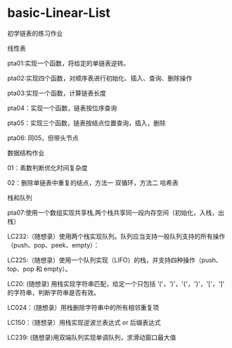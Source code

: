 # basic-Linear-List
初学链表的练习作业

线性表

pta01:实现一个函数，将给定的单链表逆转。

pta02:实现四个函数，对顺序表进行初始化、插入、查询、删除操作

pta03:实现一个函数，计算链表长度

pta04：实现一个函数，链表按位序查询

pta05：实现三个函数，链表按结点位置查询，插入，删除

pta06: 同05，但带头节点

数据结构作业

01：素数判断优化时间复杂度

02：删除单链表中重复的结点，方法一 双循环，方法二 哈希表

栈和队列

pta07:使用一个数组实现共享栈,两个栈共享同一段内存空间（初始化，入栈，出栈）

LC232:（随想录）使用两个栈实现队列。队列应当支持一般队列支持的所有操作（push、pop、peek、empty）：

LC225:（随想录）使用一个队列实现（LIFO）的栈，并支持四种操作（push、top、pop 和 empty）。

LC20: (随想录) 用栈实现字符串匹配，给定一个只包括 '('，')'，'{'，'}'，'['，']' 的字符串，判断字符串是否有效。

LC024：（随想录）用栈删除字符串中的所有相邻重复项

LC150：（随想录）用栈实现逆波兰表达式 or 后缀表达式

LC239: (随想录)用双端队列实现单调队列，求滑动窗口最大值


